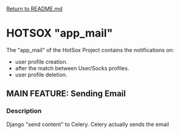 [Return to README.md](../README.md)

# HOTSOX "app_mail"

The "app_mail" of the HotSox Project contains the notifications on:

- user profile creation.
- after the match between User/Socks profiles.
- user profile deletion.

## MAIN FEATURE: Sending Email

### Description

Django "send content" to Celery. Celery actually sends the email
